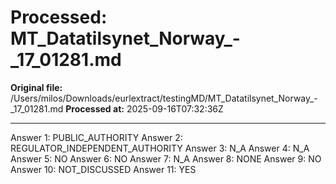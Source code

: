 # Processed: MT_Datatilsynet_Norway_-_17_01281.md

**Original file:** /Users/milos/Downloads/eurlextract/testingMD/MT_Datatilsynet_Norway_-_17_01281.md
**Processed at:** 2025-09-16T07:32:36Z

---

Answer 1: PUBLIC_AUTHORITY
Answer 2: REGULATOR_INDEPENDENT_AUTHORITY
Answer 3: N_A
Answer 4: N_A
Answer 5: NO
Answer 6: NO
Answer 7: N_A
Answer 8: NONE
Answer 9: NO
Answer 10: NOT_DISCUSSED
Answer 11: YES